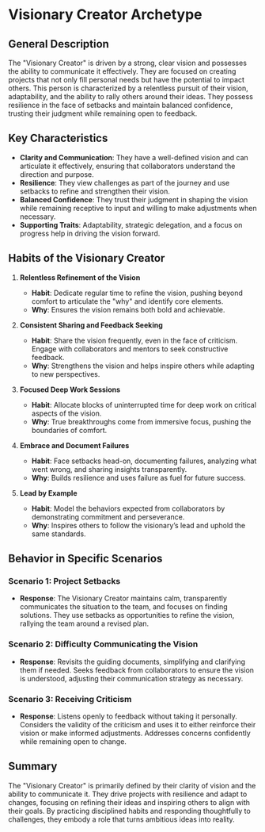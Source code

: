 
# Visionary Creator Archetype

## General Description
The "Visionary Creator" is driven by a strong, clear vision and possesses the ability to communicate it effectively. They are focused on creating projects that not only fill personal needs but have the potential to impact others. This person is characterized by a relentless pursuit of their vision, adaptability, and the ability to rally others around their ideas. They possess resilience in the face of setbacks and maintain balanced confidence, trusting their judgment while remaining open to feedback.

## Key Characteristics
- **Clarity and Communication**: They have a well-defined vision and can articulate it effectively, ensuring that collaborators understand the direction and purpose.
- **Resilience**: They view challenges as part of the journey and use setbacks to refine and strengthen their vision.
- **Balanced Confidence**: They trust their judgment in shaping the vision while remaining receptive to input and willing to make adjustments when necessary.
- **Supporting Traits**: Adaptability, strategic delegation, and a focus on progress help in driving the vision forward.

## Habits of the Visionary Creator
1. **Relentless Refinement of the Vision**
   - **Habit**: Dedicate regular time to refine the vision, pushing beyond comfort to articulate the "why" and identify core elements.
   - **Why**: Ensures the vision remains both bold and achievable.

2. **Consistent Sharing and Feedback Seeking**
   - **Habit**: Share the vision frequently, even in the face of criticism. Engage with collaborators and mentors to seek constructive feedback.
   - **Why**: Strengthens the vision and helps inspire others while adapting to new perspectives.

3. **Focused Deep Work Sessions**
   - **Habit**: Allocate blocks of uninterrupted time for deep work on critical aspects of the vision.
   - **Why**: True breakthroughs come from immersive focus, pushing the boundaries of comfort.

4. **Embrace and Document Failures**
   - **Habit**: Face setbacks head-on, documenting failures, analyzing what went wrong, and sharing insights transparently.
   - **Why**: Builds resilience and uses failure as fuel for future success.

5. **Lead by Example**
   - **Habit**: Model the behaviors expected from collaborators by demonstrating commitment and perseverance.
   - **Why**: Inspires others to follow the visionary’s lead and uphold the same standards.

## Behavior in Specific Scenarios
### Scenario 1: Project Setbacks
- **Response**: The Visionary Creator maintains calm, transparently communicates the situation to the team, and focuses on finding solutions. They use setbacks as opportunities to refine the vision, rallying the team around a revised plan.

### Scenario 2: Difficulty Communicating the Vision
- **Response**: Revisits the guiding documents, simplifying and clarifying them if needed. Seeks feedback from collaborators to ensure the vision is understood, adjusting their communication strategy as necessary.

### Scenario 3: Receiving Criticism
- **Response**: Listens openly to feedback without taking it personally. Considers the validity of the criticism and uses it to either reinforce their vision or make informed adjustments. Addresses concerns confidently while remaining open to change.

## Summary
The "Visionary Creator" is primarily defined by their clarity of vision and the ability to communicate it. They drive projects with resilience and adapt to changes, focusing on refining their ideas and inspiring others to align with their goals. By practicing disciplined habits and responding thoughtfully to challenges, they embody a role that turns ambitious ideas into reality.
